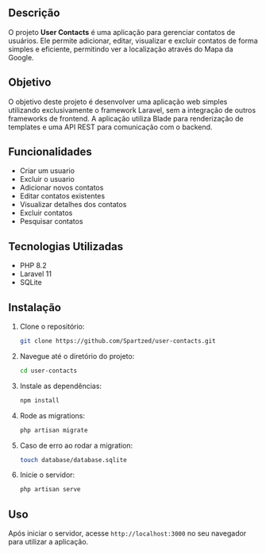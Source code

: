 ## Descrição

O projeto **User Contacts** é uma aplicação para gerenciar contatos de usuários. Ele permite adicionar, editar, visualizar e excluir contatos de forma simples e eficiente, permitindo ver a localização através do Mapa da Google.

## Objetivo

O objetivo deste projeto é desenvolver uma aplicação web simples utilizando exclusivamente o framework Laravel, sem a integração de outros frameworks de frontend. A aplicação utiliza Blade para renderização de templates e uma API REST para comunicação com o backend. 

## Funcionalidades
- Criar um usuario
- Excluir o usuario
- Adicionar novos contatos
- Editar contatos existentes
- Visualizar detalhes dos contatos
- Excluir contatos
- Pesquisar contatos

## Tecnologias Utilizadas

- PHP 8.2
- Laravel 11
- SQLite

## Instalação

1. Clone o repositório:
    ```bash
    git clone https://github.com/Spartzed/user-contacts.git
    ```
2. Navegue até o diretório do projeto:
    ```bash
    cd user-contacts
    ```
3. Instale as dependências:
    ```bash
    npm install
    ```
4. Rode as migrations:
    ```bash
    php artisan migrate
    ```
5. Caso de erro ao rodar a migration:
    ```bash
    touch database/database.sqlite
    ```
6. Inicie o servidor:
    ```bash
    php artisan serve
    ```

## Uso

Após iniciar o servidor, acesse `http://localhost:3000` no seu navegador para utilizar a aplicação.

